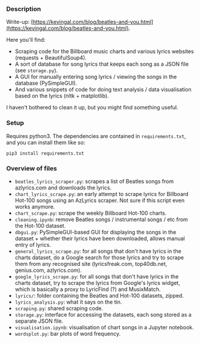 ### Description
Write-up: [https://kevingal.com/blog/beatles-and-you.html](https://kevingal.com/blog/beatles-and-you.html).

Here you'll find:

* Scraping code for the Billboard music charts and various lyrics websites (requests + BeautifulSoup4).
* A sort of database for song lyrics that keeps each song as a JSON file (see `storage.py`).
* A GUI for manually entering song lyrics / viewing the songs in the database (PySimpleGUI).
* And various snippets of code for doing text analysis / data visualisation based on the lyrics (nltk + matplotlib).

I haven't bothered to clean it up, but you might find something useful.

### Setup
Requires python3. The dependencies are contained in `requirements.txt`, and you can install them like so:

```
pip3 install requirements.txt
```

### Overview of files
* `beatles_lyrics_scraper.py`: scrapes a list of Beatles songs from azlyrics.com and downloads the lyrics.
* `chart_lyrics_scrape.py`: an early attempt to scrape lyrics for Billboard Hot-100 songs using an AzLyrics scraper. Not sure if this script even works anymore.
* `chart_scrape.py`: scrape the weekly Billboard Hot-100 charts.
* `cleaning.ipynb`: remove Beatles songs / instrumental songs / etc from the Hot-100 dataset.
* `dbgui.py`: PySimpleGUI-based GUI for displaying the songs in the dataset + whether their lyrics have been downloaded, allows manual entry of lyrics.
* `general_lyrics_scrape.py`: for all songs that don't have lyrics in the charts dataset, do a Google search for those lyrics and try to scrape them from any recognised site (lyricsfreak.com, top40db.net, genius.com, azlyrics.com).
* `google_lyrics_scrape.py`: for all songs that don't have lyrics in the charts dataset, try to scrape the lyrics from Google's lyrics widget, which is basically a proxy to LyricFind (?) and MusixMatch.
* `lyrics/`: folder containing the Beatles and Hot-100 datasets, zipped.
* `lyrics_analysis.py`: what it says on the tin.
* `scraping.py`: shared scraping code.
* `storage.py`: interface for accessing the datasets, each song stored as a separate JSON file.
* `visualisation.ipynb`: visualisation of chart songs in a Jupyter notebook.
* `wordsplot.py`: bar plots of word frequency.
